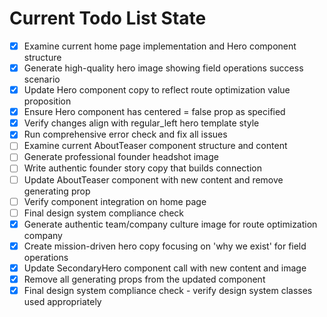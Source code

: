 <!-- DO NOT EDIT - Managed by todo_list tool -->
<!-- Updated: 2025-09-25T14:42:13.548Z -->

# Current Todo List State

- [x] Examine current home page implementation and Hero component structure
- [x] Generate high-quality hero image showing field operations success scenario
- [x] Update Hero component copy to reflect route optimization value proposition
- [x] Ensure Hero component has centered = false prop as specified
- [x] Verify changes align with regular_left hero template style
- [x] Run comprehensive error check and fix all issues
- [ ] Examine current AboutTeaser component structure and content
- [ ] Generate professional founder headshot image
- [ ] Write authentic founder story copy that builds connection
- [ ] Update AboutTeaser component with new content and remove generating prop
- [ ] Verify component integration on home page
- [ ] Final design system compliance check
- [x] Generate authentic team/company culture image for route optimization company
- [x] Create mission-driven hero copy focusing on 'why we exist' for field operations
- [x] Update SecondaryHero component call with new content and image
- [x] Remove all generating props from the updated component
- [x] Final design system compliance check - verify design system classes used appropriately
